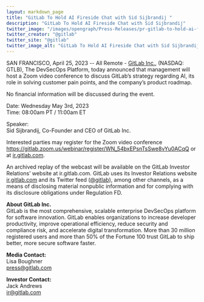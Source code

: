 ```yaml
---
layout: markdown_page
title: "GitLab To Hold AI Fireside Chat with Sid Sijbrandij "
description: "GitLab To Hold AI Fireside Chat with Sid Sijbrandij"
twitter_image: "/images/opengraph/Press-Releases/pr-gitlab-to-hold-ai-fireside-chat.png"
twitter_creator: "@gitlab"
twitter_site: "@gitlab"
twitter_image_alt: "GitLab To Hold AI Fireside Chat with Sid Sijbrandij"
---
```



SAN FRANCISCO, April 25, 2023 -- All Remote - [GitLab Inc.](https://about.gitlab.com/), (NASDAQ: GTLB), The DevSecOps Platform, today announced that management will host a Zoom video conference to discuss GitLab’s strategy regarding AI, its role in solving customer pain points, and the company’s product roadmap.

No financial information will be discussed during the event.

Date:  Wednesday May 3rd, 2023                                                                                               
Time:  08:00am PT / 11:00am ET 

Speaker:  
Sid Sijbrandij, Co-Founder and CEO of GitLab Inc.  

Interested parties may register for the Zoom video conference  <https://gitlab.zoom.us/webinar/register/WN_54bxEPsnTsSwe8vYu0ACqQ> or at [ir.gitlab.com](https://ir.gitlab.com/).

An archived replay of the webcast will be available on the GitLab Investor Relations’ website at ir.gitlab.com.
GitLab uses its Investor Relations website [ir.gitlab.com](https://ir.gitlab.com/) and its Twitter feed ([@gitlab](https://twitter.com/gitlab)), among other channels, as a means of disclosing material nonpublic information and for complying with its disclosure obligations under Regulation FD.

**About GitLab Inc.**
<br>
GitLab is the most comprehensive, scalable enterprise DevSecOps platform for software innovation. GitLab enables organizations to increase developer productivity, improve operational efficiency, reduce security and compliance risk, and accelerate digital transformation. More than 30 million registered users and more than 50% of the Fortune 100 trust GitLab to ship better, more secure software faster. 

**Media Contact:**
<br>
Lisa Boughner 
<br>
[press@gitlab.com](mailto:press@gitlab.com) 

**Investor Contact:**
<br>
Jack Andrews
<br>
[ir@gitlab.com](mailto:ir@gitlab.com)
